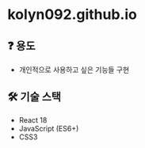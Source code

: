 # kolyn092.github.io

## ❓ 용도

- 개인적으로 사용하고 싶은 기능들 구현

## 🛠️ 기술 스택

- React 18
- JavaScript (ES6+)
- CSS3
